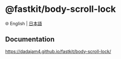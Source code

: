 # @fastkit/body-scroll-lock

🌐 English | [日本語](https://github.com/dadajam4/fastkit/blob/main/packages/body-scroll-lock/README-ja.md)

## Documentation
https://dadajam4.github.io/fastkit/body-scroll-lock/
